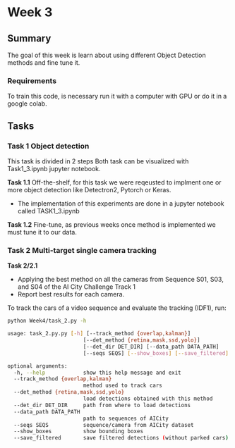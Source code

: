 # Week 3
## Summary 

The goal of this week is learn about using different Object Detection methods and fine tune it.

### Requirements

To train this code, is necessary run it with a computer with GPU or do it in a google colab.

## Tasks
### Task 1 Object detection
This task is divided in 2 steps
Both task can be visualized with Task1_3.ipynb jupyter notebook.

**Task 1.1** Off-the-shelf, for this task we were reqeusted to implment one or more object detection like Detectron2, Pytorch or Keras.

* The implementation of this experiments are done in a jupyter notebook called TASK1_3.ipynb


**Task 1.2** Fine-tune, as previous weeks once method is implemented we must tune it to our data.


### Task 2 Multi-target single camera tracking

**Task 2/2.1**
* Applying the best method  on all the cameras from Sequence S01, S03, and S04 of the AI City Challenge Track 1
* Report best results for each camera.

To track the cars of a video sequence and evaluate the tracking (IDF1), run:

```bash
python Week4/task_2.py -h

usage: task_2.py.py [-h] [--track_method {overlap,kalman}]
                        [--det_method {retina,mask,ssd,yolo}]
                        [--det_dir DET_DIR] [--data_path DATA_PATH]
                        [--seqs SEQS] [--show_boxes] [--save_filtered]

optional arguments:
  -h, --help            show this help message and exit
  --track_method {overlap,kalman}
                        method used to track cars
  --det_method {retina,mask,ssd,yolo}
                        load detections obtained with this method
  --det_dir DET_DIR     path from where to load detections
  --data_path DATA_PATH
                        path to sequences of AICity
  --seqs SEQS           sequence/camera from AICity dataset
  --show_boxes          show bounding boxes
  --save_filtered       save filtered detections (without parked cars)

```
